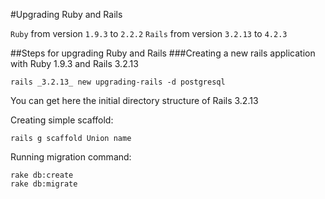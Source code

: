 #Upgrading Ruby and Rails

`Ruby` from version `1.9.3` to `2.2.2`
`Rails` from version `3.2.13` to `4.2.3`

##Steps for upgrading Ruby and Rails
###Creating a new rails application with Ruby 1.9.3 and Rails 3.2.13

    rails _3.2.13_ new upgrading-rails -d postgresql

You can get here the initial directory structure of Rails 3.2.13

Creating simple scaffold:

    rails g scaffold Union name

Running migration command:

    rake db:create
    rake db:migrate
